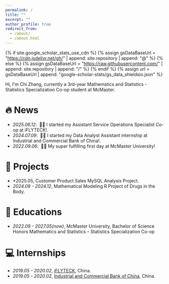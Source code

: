 ```yaml
---
permalink: /
title: ""
excerpt: ""
author_profile: true
redirect_from: 
  - /about/
  - /about.html
---
```


{% if site.google_scholar_stats_use_cdn %}
{% assign gsDataBaseUrl = "https://cdn.jsdelivr.net/gh/" | append: site.repository | append: "@" %}
{% else %}
{% assign gsDataBaseUrl = "https://raw.githubusercontent.com/" | append: site.repository | append: "/" %}
{% endif %}
{% assign url = gsDataBaseUrl | append: "google-scholar-stats/gs_data_shieldsio.json" %}

<span class='anchor' id='about-me'></span>

Hi, I'm Chi Zhang, currently a 3rd-year Mathematics and Statistics - Statistics Specialization Co-op student at McMaster.


# 🔥 News
- *2025.06.12*: &nbsp;🎉🎉 I started my Assistant Service Operations Specialist Co-op at iFLYTECK!.
- *2024.07.09*: &nbsp;🎉🎉 I started my Data Analyst Assistant internship at Industrial and Commercial Bank of China!.
- *2022.09.06*: &nbsp;🎉🎉 My super fulfilling first day at McMaster University!

# 📝 Projects
- *2025.05, Customer Product Sales MySQL Analysis Project.
- *2024.09 - 2024.12*, Mathematical Modeling R Project of Drugs in the Body. 

# 📖 Educations
- *2022.09 - 2027.05(now)*, McMaster University, Bachelor of Science Honors Mathematics and Statistics – Statistics Specialization Co-op

# 💻 Internships
- *2019.05 - 2020.02*, [iFLYTECK](https://www.iflytek.com/en/index.html), China.
- *2019.05 - 2020.02*, [Industrial and Commercial Bank of China](https://www.icbc-ltd.com/ICBCLtd/en/), China.
